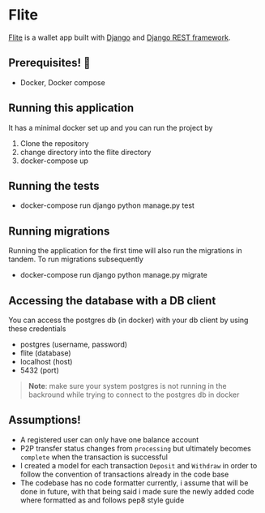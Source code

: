 
# Flite  
  
[Flite](https://github.com/cowrywise/flite) is a wallet app built with [Django](https://www.djangoproject.com/) and [Django REST framework](https://www.django-rest-framework.org/). 
  
## Prerequisites! 🤔  
- Docker, Docker compose
  
## Running this application 
It has a minimal docker set up and you can run the project by    
1. Clone the repository 
2. change directory into the flite directory 
3. docker-compose up

## Running the tests
- docker-compose run django python manage.py test

## Running migrations
Running the application for the first time will also run the migrations in tandem.
To run migrations subsequently

- docker-compose run django python manage.py migrate

## Accessing the database with a DB client
You can access the postgres db (in docker) with your db client by using these credentials

- postgres (username, password)
- flite (database)
- localhost (host)
- 5432 (port)
> **Note**: make sure your system postgres is not running in the backround while trying to connect to the postgres db in docker

## Assumptions!   
- A registered user can only have one balance account
- P2P transfer status changes from `processing` but ultimately becomes `complete` when the transaction is successful
- I created a model for each transaction `Deposit` and `Withdraw` in order to follow the convention of transactions already in the code base
- The codebase has no code formatter currently, i assume that will be done in future, with that being said i made sure the newly added code where formatted as and follows pep8 style guide
